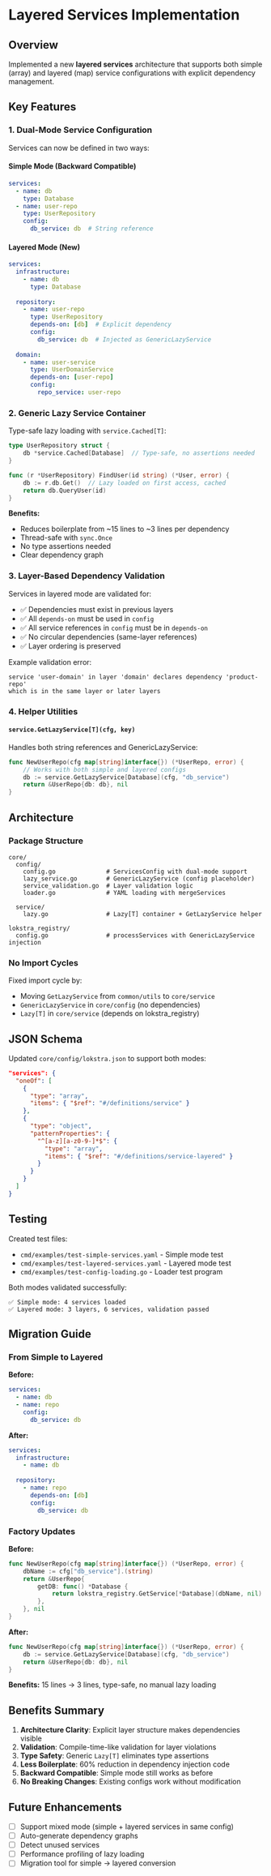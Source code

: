# Layered Services Implementation

## Overview

Implemented a new **layered services** architecture that supports both simple (array) and layered (map) service configurations with explicit dependency management.

## Key Features

### 1. **Dual-Mode Service Configuration**

Services can now be defined in two ways:

#### Simple Mode (Backward Compatible)
```yaml
services:
  - name: db
    type: Database
  - name: user-repo
    type: UserRepository
    config:
      db_service: db  # String reference
```

#### Layered Mode (New)
```yaml
services:
  infrastructure:
    - name: db
      type: Database
  
  repository:
    - name: user-repo
      type: UserRepository
      depends-on: [db]  # Explicit dependency
      config:
        db_service: db  # Injected as GenericLazyService
  
  domain:
    - name: user-service
      type: UserDomainService
      depends-on: [user-repo]
      config:
        repo_service: user-repo
```

### 2. **Generic Lazy Service Container**

Type-safe lazy loading with `service.Cached[T]`:

```go
type UserRepository struct {
    db *service.Cached[Database]  // Type-safe, no assertions needed
}

func (r *UserRepository) FindUser(id string) (*User, error) {
    db := r.db.Get()  // Lazy loaded on first access, cached
    return db.QueryUser(id)
}
```

**Benefits:**
- Reduces boilerplate from ~15 lines to ~3 lines per dependency
- Thread-safe with `sync.Once`
- No type assertions needed
- Clear dependency graph

### 3. **Layer-Based Dependency Validation**

Services in layered mode are validated for:
- ✅ Dependencies must exist in previous layers
- ✅ All `depends-on` must be used in `config`
- ✅ All service references in `config` must be in `depends-on`
- ✅ No circular dependencies (same-layer references)
- ✅ Layer ordering is preserved

Example validation error:
```
service 'user-domain' in layer 'domain' declares dependency 'product-repo' 
which is in the same layer or later layers
```

### 4. **Helper Utilities**

#### `service.GetLazyService[T](cfg, key)` 
Handles both string references and GenericLazyService:

```go
func NewUserRepo(cfg map[string]interface{}) (*UserRepo, error) {
    // Works with both simple and layered configs
    db := service.GetLazyService[Database](cfg, "db_service")
    return &UserRepo{db: db}, nil
}
```

## Architecture

### Package Structure

```
core/
  config/
    config.go              # ServicesConfig with dual-mode support
    lazy_service.go        # GenericLazyService (config placeholder)
    service_validation.go  # Layer validation logic
    loader.go              # YAML loading with mergeServices
  
  service/
    lazy.go                # Lazy[T] container + GetLazyService helper

lokstra_registry/
  config.go                # processServices with GenericLazyService injection
```

### No Import Cycles

Fixed import cycle by:
- Moving `GetLazyService` from `common/utils` to `core/service`
- `GenericLazyService` in `core/config` (no dependencies)
- `Lazy[T]` in `core/service` (depends on lokstra_registry)

## JSON Schema

Updated `core/config/lokstra.json` to support both modes:

```json
"services": {
  "oneOf": [
    {
      "type": "array",
      "items": { "$ref": "#/definitions/service" }
    },
    {
      "type": "object",
      "patternProperties": {
        "^[a-z][a-z0-9-]*$": {
          "type": "array",
          "items": { "$ref": "#/definitions/service-layered" }
        }
      }
    }
  ]
}
```

## Testing

Created test files:
- `cmd/examples/test-simple-services.yaml` - Simple mode test
- `cmd/examples/test-layered-services.yaml` - Layered mode test
- `cmd/examples/test-config-loading.go` - Loader test program

Both modes validated successfully:
```
✅ Simple mode: 4 services loaded
✅ Layered mode: 3 layers, 6 services, validation passed
```

## Migration Guide

### From Simple to Layered

**Before:**
```yaml
services:
  - name: db
  - name: repo
    config:
      db_service: db
```

**After:**
```yaml
services:
  infrastructure:
    - name: db
  
  repository:
    - name: repo
      depends-on: [db]
      config:
        db_service: db
```

### Factory Updates

**Before:**
```go
func NewUserRepo(cfg map[string]interface{}) (*UserRepo, error) {
    dbName := cfg["db_service"].(string)
    return &UserRepo{
        getDB: func() *Database {
            return lokstra_registry.GetService[*Database](dbName, nil)
        },
    }, nil
}
```

**After:**
```go
func NewUserRepo(cfg map[string]interface{}) (*UserRepo, error) {
    db := service.GetLazyService[Database](cfg, "db_service")
    return &UserRepo{db: db}, nil
}
```

**Benefits:** 15 lines → 3 lines, type-safe, no manual lazy loading

## Benefits Summary

1. **Architecture Clarity**: Explicit layer structure makes dependencies visible
2. **Validation**: Compile-time-like validation for layer violations
3. **Type Safety**: Generic `Lazy[T]` eliminates type assertions
4. **Less Boilerplate**: 60% reduction in dependency injection code
5. **Backward Compatible**: Simple mode still works as before
6. **No Breaking Changes**: Existing configs work without modification

## Future Enhancements

- [ ] Support mixed mode (simple + layered services in same config)
- [ ] Auto-generate dependency graphs
- [ ] Detect unused services
- [ ] Performance profiling of lazy loading
- [ ] Migration tool for simple → layered conversion
